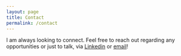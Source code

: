 ```yaml
---
layout: page
title: Contact
permalink: /contact
---
```


<!-- If you are having any problems, any questions or suggestions, feel free to [tweet at me](https://twitter.com/intent/tweet?text=%40paululele), or [file a GitHub issue](https://github.com/lenpaul/lagrange/issues/new) -->

I am always looking to connect. Feel free to reach out regarding any opportunities or just to talk, via [Linkedin](https://www.linkedin.com/in/pranavxiyer) or [email](mailto:pranavxiyer@berkeley.edu)!